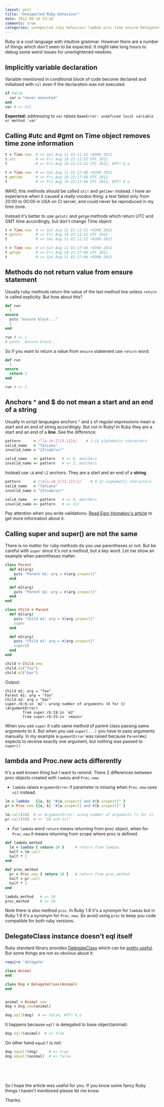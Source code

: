 ```yaml
---
layout: post
title: "Unexpected Ruby behaviour"
date: 2012-08-10 23:28
comments: true
categories: unexpected ruby behaviour lambda proc time ensure DelegateClass ensure
---
```



Ruby is a cool language with intuitive grammar. However there are a number of things which don't seem to be expected.
It might take long hours to debug some weird issues for unenlightened newbies.


<!--more-->


## Implicitly variable declaration

Variable mentioned in conditional block of code become declared and initialized with `nil` even if the declaration was not executed.

```ruby
if false
  var = "never executed"
end
var # => nil
```

**Expected:** addressing to `var` raises `NameError: undefined local variable or method 'var'`

## Calling #utc and #gmt on Time object removes time zone information

```ruby
t = Time.new  # => Sat Aug 11 01:11:52 +0300 2012
t.utc         # => Fri Aug 10 22:11:52 UTC 2012
t             # => Fri Aug 10 22:11:52 UTC 2012, WTF? O_o

t = Time.new  # => Sat Aug 11 01:17:06 +0300 2012
t.gmtime      # => Fri Aug 10 22:17:06 UTC 2012
t             # => Fri Aug 10 22:17:06 UTC 2012, WTF? O_o
```

IMHO, this methods should be called `utc!` and `gmtime!` instead.
I have an experience when it caused a really voodoo thing: a test failed only from 20:00 to 00:00
in USA on CI server, and could never be reproduced in my time zone.

Instead it's better to use `getutc` and `getgm` methods which return UTC and GMT time accordingly,
but don't change Time object:

```ruby
t = Time.new  # => Sat Aug 11 01:11:52 +0300 2012
t.getutc      # => Fri Aug 10 22:11:52 UTC 2012
t             # => Sat Aug 11 01:11:52 +0300 2012

t = Time.new  # => Sat Aug 11 01:17:06 +0300 2012
t.getgm       # => Fri Aug 10 22:17:06 UTC 2012
t             # => Sat Aug 11 01:17:06 +0300 2012
```



## Methods do not return value from ensure statement

Usually ruby methods return the value of the last method line unless `return` is called explicitly.
But how about this?


```ruby
def run
  1
ensure
  puts "ensure block..."
  2
end

run # => 1
# pints `ensure block...`
```


So if you want to return a value from `ensure` statement use `return` word:

```ruby
def run
  1
ensure
  return 2
end

run # => 2
```

## Anchors ^ and $ do not mean a start and an end of a string

Usually in script languages anchors `^` and `$` of regular expressions mean a start and an end of string accordingly.
But not in Ruby! In Ruby they are a start and an end of a **line**.
See the difference:

```ruby
pattern      = /^[a-zA-Z]{3,12}$/    # 3-12 alphabetic characters
valid_name   = "Tatiana"
invalid_name = "23\nabc\n!"

valid_name   =~ pattern   # => 0, matchers
invalid_name =~ pattern   # => 3, matchers
```

Instead use `\A` and `\Z` anchors. They are a start and an end of a **string**.

```ruby
pattern      = /\A[a-zA-Z]{3,12}\Z/    # 3-12 alphabetic characters
valid_name   = "Tatiana"
invalid_name = "23\nabc\n!"

valid_name   =~ pattern   # => 0, matchers
invalid_name =~ pattern   # => nil
```

Pay attention when you write validations.
[Read Egor Homakov's article](http://homakov.blogspot.com/2012/05/saferweb-injects-in-various-ruby.html)
to get more information about it.


## Calling super and super() are not the same

There is no matter for ruby methods do you use parentheses or not. But be careful with `super`
since it's not a method, but a key word.
Let me show an example when parentheses matter:

```ruby
class Parent
  def m1(arg)
    puts "Parent m1: arg = #{arg.inspect}"
  end

  def m2(arg)
    puts "Parent m2: arg = #{arg.inspect}"
  end
end

class Child < Parent
  def m1(arg)
    puts "Child m1: arg = #{arg.inspect}"
    super
  end

  def m2(arg)
    puts "Child m2: arg = #{arg.inspect}"
    super()
  end
end

child = Child.new
child.m1("foo")
child.m2("bar")
```

Output:

    Child m1: arg = "foo"
    Parent m1: arg = "foo"
    Child m2: arg = "bar"
    super.rb:6:in `m2': wrong number of arguments (0 for 1) (ArgumentError)
            from super.rb:19:in `m2'
            from super.rb:25:in `<main>'

When you use `super` it calls same method of parent class passing same arguments to it.
But when you use `super(...)` you have to pass arguments manually. In my example `ArgumentError`
was raised because `Parent#m2` expects to receive exactly one argument, but nothing was passed to `super()`

## lambda and Proc.new acts differently

It's a well known thing but I want to remind.
There 2 differences between proc objects created with `lambda` and `Proc.new`:

* `lambda` raises `ArgumentError` if parameter is missing when `Proc.new` uses `nil` instead.

```ruby
lm = lambda   {|a, b| "#{a.inspect} and #{b.inspect}" }
pr = Proc.new {|a, b| "#{a.inspect} and #{b.inspect}" }

lm.call(10)  # => ArgumentError: wrong number of arguments (1 for 2)
pr.call(10)  # => "10 and nil"
```

* For `lambda` word `return` means returning from proc object, when for `Proc.new` it means returning from scope where proc is defined.

```ruby
def lambda_method
  lm = lambda { return 10 }     # return from lambda
  half = lm.call
  half * 2
end

def proc_method
  pr = Proc.new { return 10 }   # return from proc_method
  half = pr.call
  half * 2
end

lambda_method   # => 20
proc_method     # => 10
```

Note there is also method `proc`. In Ruby 1.8 it's a synonym for `lambda`
but in Ruby 1.9 it's a synonym for `Proc.new`. So avoid using `proc` to keep you code compatible
for both ruby versions.


## DelegateClass instance doesn't eql itself

Ruby standard library provides [DelegateClass](http://www.ruby-doc.org/stdlib-1.9.3/libdoc/delegate/rdoc/Object.html)
which can be [pretty useful](http://pivotallabs.com/users/jdean/blog/articles/1138-delegateclass-rocks-my-world).
But some things are not so obvious about it:

```ruby
require 'delegate'

class Animal
end

class Dog < DelegateClass(Animal)
end


animal = Animal.new
dog = Dog.new(animal)

dog.eql?(dog)  # => false, WTF? O_o
```

It happens because `eql?` is delegated to base object(animal):

```ruby
dog.eql?(animal)  # => true
```

On other hand `equal?` is not:

```ruby
dog.equal?(dog)     # => true
dog.equal?(animal)  # => false
```

<br />
<br />
<br />

So I hope the article was useful for you.
If you know some fancy Ruby things I haven't mentioned please let me know.

Thanks.
